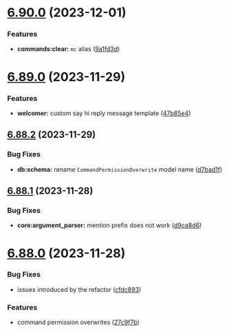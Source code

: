 # [6.90.0](https://github.com/onesoft-sudo/sudobot/compare/v6.89.0...v6.90.0) (2023-12-01)


### Features

* **commands:clear:** `mc` alias ([9a1fd3d](https://github.com/onesoft-sudo/sudobot/commit/9a1fd3d00f2a0e5f8cb279d6429d007ab66c94a6))



# [6.89.0](https://github.com/onesoft-sudo/sudobot/compare/v6.88.2...v6.89.0) (2023-11-29)


### Features

* **welcomer:** custom say hi reply message template ([47b85e4](https://github.com/onesoft-sudo/sudobot/commit/47b85e4d61067182f974fd4950c1e93b8e487b5d))



## [6.88.2](https://github.com/onesoft-sudo/sudobot/compare/v6.88.1...v6.88.2) (2023-11-29)


### Bug Fixes

* **db:schema:** rename `CommandPermissionOverwrite` model name ([d7bad1f](https://github.com/onesoft-sudo/sudobot/commit/d7bad1f4e4d6a131fcd5d8fbd09aeaf04ea8e939))



## [6.88.1](https://github.com/onesoft-sudo/sudobot/compare/v6.88.0...v6.88.1) (2023-11-28)


### Bug Fixes

* **core:argument_parser:** mention prefix does not work ([d9ca8d6](https://github.com/onesoft-sudo/sudobot/commit/d9ca8d6917796928d112154e720b31bbfce8d308))



# [6.88.0](https://github.com/onesoft-sudo/sudobot/compare/v6.87.0...v6.88.0) (2023-11-28)


### Bug Fixes

* issues introduced by the refactor ([cfdc893](https://github.com/onesoft-sudo/sudobot/commit/cfdc893fa1b35d446f46d6b06a655b96e25cb980))


### Features

* command permission overwrites ([27c9f7b](https://github.com/onesoft-sudo/sudobot/commit/27c9f7b5bc7351e6c02b6b6e27e0a6bd0aff4455))



